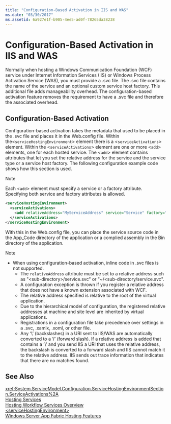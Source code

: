 ```yaml
---
title: "Configuration-Based Activation in IIS and WAS"
ms.date: "03/30/2017"
ms.assetid: 6a927e1f-b905-4ee5-ad0f-78265da38238
---
```

# Configuration-Based Activation in IIS and WAS
Normally when hosting a Windows Communication Foundation (WCF) service under Internet Information Services (IIS) or Windows Process Activation Service (WAS), you must provide a .svc file. The .svc file contains the name of the service and an optional custom service host factory. This additional file adds manageability overhead. The configuration-based activation feature removes the requirement to have a .svc file and therefore the associated overhead.  
  
## Configuration-Based Activation  
 Configuration-based activation takes the metadata that used to be placed in the .svc file and places it in the Web.config file. Within the<`serviceHostingEnvironment`> element there is a <`serviceActivations`> element. Within the <`serviceActivations`> element are one or more <`add`> elements, one for each hosted service. The <`add`> element contains attributes that let you set the relative address for the service and the service type or a service host factory. The following configuration example code shows how this section is used.  
  
> [!NOTE]
>  Each <`add`> element must specify a service or a factory attribute. Specifying both service and factory attributes is allowed.  
  
```xml  
<serviceHostingEnvironment>  
  <serviceActivations>  
    <add relativeAddress="MyServiceAddress" service="Service" factory="MyServiceHostFactory"/>  
  </serviceActivations>  
</serviceHostingEnvironment>  
```  
  
 With this in the Web.config file, you can place the service source code in the App_Code directory of the application or a complied assembly in the Bin directory of the application.  
  
> [!NOTE]
> - When using configuration-based activation, inline code in .svc files is not supported.  
>   -   The `relativeAddress` attribute must be set to a relative address such as "\<sub-directory>/service.svc" or "~/\<sub-directory/service.svc".  
>   -   A configuration exception is thrown if you register a relative address that does not have a known extension associated with WCF.  
>   -   The relative address specified is relative to the root of the virtual application.  
>   -   Due to the hierarchical model of configuration, the registered relative addresses at machine and site level are inherited by virtual applications.  
>   -   Registrations in a configuration file take precedence over settings in a .svc, .xamlx, .xoml, or other file.  
>   -   Any ‘\’ (backslashes) in a URI sent to IIS/WAS are automatically converted to a ‘/’ (forward slash). If a relative address is added that contains a ‘\’ and you send IIS a URI that uses the relative address, the backslash is converted to a forward slash and IIS cannot match it to the relative address. IIS sends out trace information that indicates that there are no matches found.  
  
## See Also  
 <xref:System.ServiceModel.Configuration.ServiceHostingEnvironmentSection.ServiceActivations%2A>  
 [Hosting Services](../../../../docs/framework/wcf/hosting-services.md)  
 [Hosting Workflow Services Overview](../../../../docs/framework/wcf/feature-details/hosting-workflow-services-overview.md)  
 [\<serviceHostingEnvironment>](../../../../docs/framework/configure-apps/file-schema/wcf/servicehostingenvironment.md)  
 [Windows Server App Fabric Hosting Features](http://go.microsoft.com/fwlink/?LinkId=201276)
